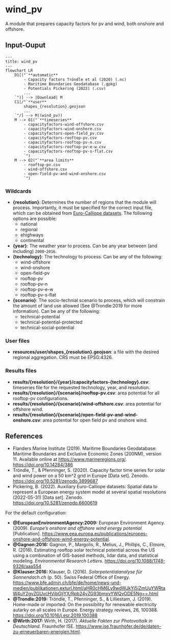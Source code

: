 <!-- Please provide a concise summary of the module in this section. -->
<!-- --8<-- [start:intro] -->
# wind_pv

A module that prepares capacity factors for pv and wind, both onshore and offshore.

<!-- --8<-- [end:intro] -->
## Input-Ouput
<!-- Please fill in this diagram including: wildcards, user resources and final results. -->
<!-- --8<-- [start:mermaid] -->

```mermaid
---
title: wind_pv
---
flowchart LR
    D1[("`**automatic**
        - Capacity factors Tröndle et al (2020) (.nc)
        - Maritime Boundaries Geodatabase (.gpkg)
        - Potentials Pickering (2022) (.csv)
        ...
    `")] --> |Download| M
    C1[/"`**user**
        shapes_{resolution}.geojson
        ...
    `"/] --> M((wind_pv))
    M --> O1("`**timeseries**
        - capacityfactors-wind-offshore.csv
        - capacityfactors-wind-onshore.csv
        - capacityfactors-open-field_pv.csv
        - capacityfactors-rooftop-pv.csv
        - capacityfactors-rooftop-pv-n.csv
        - capacityfactors-rooftop-pv-e-w.csv
        - capacityfactors-rooftop-pv-s-flat.csv
        `")
    M --> O2("`**area limits**
        - rooftop-pv.csv
        - wind-offshore.csv
        - open-field-pv-and-wind-onshore.csv
        `")
```
<!-- --8<-- [end:mermaid] -->

### Wildcards
<!-- Please explain what wildcards are required by users here. -->
<!-- --8<-- [start:wildcards] -->

- **{resolution}**: Determines the number of regions that the module will process. Importantly, it must be specified for the correct input file, which can be obtained from [Euro-Calliope datasets](https://zenodo.org/records/6600619). The following options are possible:
    - national
    - regional
    - ehighways
    - continental
- **{year}**: The weather year to process. Can be any year between (and including) `2000`-`2016`.
- **{technology}**: The technology to process. Can be any of the following:
    - wind-offshore
    - wind-onshore
    - open-field-pv
    - rooftop-pv
    - rooftop-pv-n
    - rooftop-pv-e-w
    - rooftop-pv-s-flat
- **{scenario}**: The socio-technial scenario to process, which will constrain the amount of land use allowed (See @Trondle:2019 for more information). Can be any of the following:
    - technical-potential
    - technical-potential-protected
    - technical-social-potential

<!-- --8<-- [end:wildcards] -->
### User files
<!-- Please briefly explain user resources here. -->
<!-- --8<-- [start:user] -->

- **resources/user/shapes_{resolution}.geojson**: a file with the desired regional aggregation. CRS must be EPSG:4326.

<!-- --8<-- [end:user] -->
### Results files
<!-- Please briefly explain final result files here. -->
<!-- --8<-- [start:results] -->

- **results/{resolution}/{year}/capacityfactors-{technology}.csv**: timeseries file for the requested technology, year, and resolution.
- **results/{resolution}/{scenario}/rooftop-pv.csv**: area potential for all rooftop-pv configurations.
- **results/{resolution}/{scenario}/wind-offshore.csv**: area potential for offshore wind.
- **results/{resolution}/{scenario}/open-field-pv-and-wind-onshore.csv**: area potential for open field pv and onshore wind.

<!-- --8<-- [end:results]  -->
## References
<!-- Please cite studies and datasets used for this workflow below. -->
<!-- --8<-- [start:references] -->

- Flanders Marine Institute (2019). Maritime Boundaries Geodatabase: Maritime Boundaries and Exclusive Economic Zones (200NM), version 11. Available online at <https://www.marineregions.org/>. <https://doi.org/10.14284/386>
- Tröndle, T., & Pfenninger, S. (2020). Capacity factor time series for solar and wind power on a 50 km^2 grid in Europe [Data set]. Zenodo. <https://doi.org/10.5281/zenodo.3899687>
- Pickering, B. (2022). Auxiliary Euro-Calliope datasets: Spatial data to represent a European energy system model at several spatial resolutions (2022-05-31) [Data set]. Zenodo. <https://doi.org/10.5281/zenodo.6600619>

For the default configuration:

- **@EuropeanEnvironmentAgency:2009:** European Environment Agency. (2009). _Europe’s onshore and offshore wind energy potential_ [Publication]. <https://www.eea.europa.eu/publications/europes-onshore-and-offshore-wind-energy-potential>.
- **@Gagnon:2016:** Gagnon, P., Margolis, R., Melius, J., Phillips, C., Elmore, R. (2016). Estimating rooftop solar technical potential across the US using a combination of GIS-based methods, lidar data, and statistical modeling. _Environmental Research Letters_. <https://doi.org/10.1088/1748-9326/aaa554>
- **@Klauser:2016:** Klauser, D. (2016). _Solarpotentialanalyse für Sonnendach.ch_ (p. 50). Swiss Federal Office of Energy. <https://www.bfe.admin.ch/bfe/de/home/news-und-medien/publikationen.exturl.html/aHR0cHM6Ly9wdWJkYi5iZmUuYWRtaW4uY2gvZGUvcHVibGljYX/Rpb24vZG93bmxvYWQvODE5Ng==.html>
- **@Trondle:2019:** Tröndle, T., Pfenninger, S., & Lilliestam, J. (2019). Home-made or imported: On the possibility for renewable electricity autarky on all scales in Europe. Energy strategy reviews, 26, 100388. <https://doi.org/10.1016/j.esr.2019.100388>
- **@Wirth:2017:** Wirth, H. (2017). _Aktuelle Fakten zur Photovoltaik in Deutschland_. Fraunhofer ISE. <https://www.ise.fraunhofer.de/de/daten-zu-erneuerbaren-energien.html>.

<!-- --8<-- [end:references] -->

